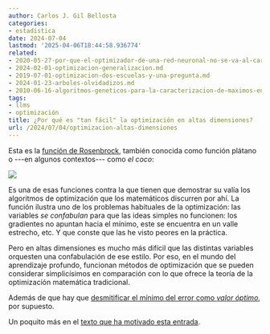 ```yaml
---
author: Carlos J. Gil Bellosta
categories:
- estadística
date: 2024-07-04
lastmod: '2025-04-06T18:44:58.936774'
related:
- 2020-05-27-por-que-el-optimizador-de-una-red-neuronal-no-se-va-al-carajo-como-suelen-l-bfgs-b-y-similares.md
- 2024-02-01-optimizacion-generalizacion.md
- 2019-07-01-optimizacion-dos-escuelas-y-una-pregunta.md
- 2024-01-23-arboles-olvidadizos.md
- 2010-06-16-algoritmos-geneticos-para-la-caracterizacion-de-maximos-en-random-forests.md
tags:
- llms
- optimización
title: ¿Por qué es "tan fácil" la optimización en altas dimensiones?
url: /2024/07/04/optimizacion-altas-dimensiones
---
```


Esta es la [función de Rosenbrock](https://en.wikipedia.org/wiki/Rosenbrock_function), también conocida como función plátano o ---en algunos contextos--- como _el coco_:

![](/wp-uploads/2024/banana-function.png#center)

Es una de esas funciones contra la que tienen que demostrar su valía los algoritmos de optimización que los matemáticos discurren por ahí. La función ilustra uno de los problemas habituales de la optimización: las variables _se confabulan_ para que las ideas simples no funcionen: los gradientes no apuntan hacia el mínimo, este se encuentra en un valle estrecho, etc. Y que conste que las he visto peores en la práctica.

Pero en altas dimensiones es mucho más difícil que las distintas variables orquesten una confabulación de ese estilo. Por eso, en el mundo del aprendizaje profundo, funcionan métodos de optimización que se pueden considerar simplicísimos en comparación con lo que ofrece la teoría de la optimización matemática tradicional.

Además de que hay que [desmitificar el mínimo del error como _valor óptimo_](/2024/02/01/model-generalization/), por supuesto.

Un poquito más en el [texto que ha motivado esta entrada](https://www.johndcook.com/blog/2024/04/22/on-greedy-algorithms-and-rodeo-clowns/).